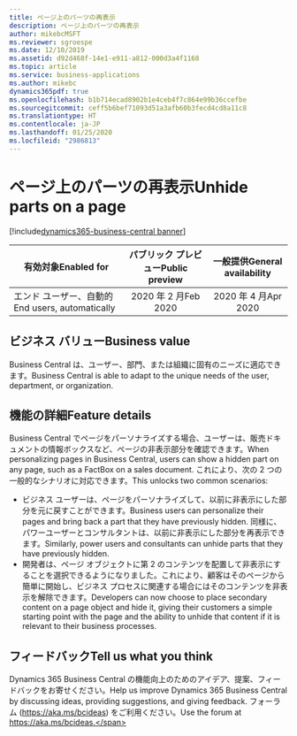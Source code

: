 ```yaml
---
title: ページ上のパーツの再表示
description: ページ上のパーツの再表示
author: mikebcMSFT
ms.reviewer: sgroespe
ms.date: 12/10/2019
ms.assetid: d92d468f-14e1-e911-a812-000d3a4f1168
ms.topic: article
ms.service: business-applications
ms.author: mikebc
dynamics365pdf: true
ms.openlocfilehash: b1b714ecad8902b1e4ceb4f7c864e99b36ccefbe
ms.sourcegitcommit: ceff5b6bef71093d51a3afb60b3fecd4cd8a11c8
ms.translationtype: HT
ms.contentlocale: ja-JP
ms.lasthandoff: 01/25/2020
ms.locfileid: "2986813"
---
```

# <a name="unhide-parts-on-a-page"></a><span data-ttu-id="dbace-103">ページ上のパーツの再表示</span><span class="sxs-lookup"><span data-stu-id="dbace-103">Unhide parts on a page</span></span>
[!include[dynamics365-business-central banner](../includes/dynamics365-business-central.md)]

| <span data-ttu-id="dbace-104">有効対象</span><span class="sxs-lookup"><span data-stu-id="dbace-104">Enabled for</span></span>    |  <span data-ttu-id="dbace-105">パブリック プレビュー</span><span class="sxs-lookup"><span data-stu-id="dbace-105">Public preview</span></span> | <span data-ttu-id="dbace-106">一般提供</span><span class="sxs-lookup"><span data-stu-id="dbace-106">General availability</span></span> | 
| ---------- | :----------: |:----------: |
|<span data-ttu-id="dbace-107">エンド ユーザー、自動的</span><span class="sxs-lookup"><span data-stu-id="dbace-107">End users, automatically</span></span>|<span data-ttu-id="dbace-108">2020 年 2 月</span><span class="sxs-lookup"><span data-stu-id="dbace-108">Feb 2020</span></span>| <span data-ttu-id="dbace-109">2020 年 4 月</span><span class="sxs-lookup"><span data-stu-id="dbace-109">Apr 2020</span></span>|


## <a name="business-value"></a><span data-ttu-id="dbace-110">ビジネス バリュー</span><span class="sxs-lookup"><span data-stu-id="dbace-110">Business value</span></span>
<!-- bv start -->
<span data-ttu-id="dbace-111">Business Central は、ユーザー、部門、または組織に固有のニーズに適応できます。</span><span class="sxs-lookup"><span data-stu-id="dbace-111">Business Central is able to adapt to the unique needs of the user, department, or organization.</span></span>
<!-- bv end -->



## <a name="feature-details"></a><span data-ttu-id="dbace-112">機能の詳細</span><span class="sxs-lookup"><span data-stu-id="dbace-112">Feature details</span></span>
<!--feature detail start -->
<span data-ttu-id="dbace-113">Business Central でページをパーソナライズする場合、ユーザーは、販売ドキュメントの情報ボックスなど、ページの非表示部分を確認できます。</span><span class="sxs-lookup"><span data-stu-id="dbace-113">When personalizing pages in Business Central, users can show a hidden part on any page, such as a FactBox on a sales document.</span></span> <span data-ttu-id="dbace-114">これにより、次の 2 つの一般的なシナリオに対応できます。</span><span class="sxs-lookup"><span data-stu-id="dbace-114">This unlocks two common scenarios:</span></span>

- <span data-ttu-id="dbace-115">ビジネス ユーザーは、ページをパーソナライズして、以前に非表示にした部分を元に戻すことができます。</span><span class="sxs-lookup"><span data-stu-id="dbace-115">Business users can personalize their pages and bring back a part that they have previously hidden.</span></span> <span data-ttu-id="dbace-116">同様に、パワーユーザーとコンサルタントは、以前に非表示にした部分を再表示できます。</span><span class="sxs-lookup"><span data-stu-id="dbace-116">Similarly, power users and consultants can unhide parts that they have previously hidden.</span></span>
- <span data-ttu-id="dbace-117">開発者は、ページ オブジェクトに第 2 のコンテンツを配置して非表示にすることを選択できるようになりました。これにより、顧客はそのページから簡単に開始し、ビジネス プロセスに関連する場合にはそのコンテンツを非表示を解除できます。</span><span class="sxs-lookup"><span data-stu-id="dbace-117">Developers can now choose to place secondary content on a page object and hide it, giving their customers a simple starting point with the page and the ability to unhide that content if it is relevant to their business processes.</span></span>
<!--feature detail end -->






## <a name="tell-us-what-you-think"></a><span data-ttu-id="dbace-118">フィードバック</span><span class="sxs-lookup"><span data-stu-id="dbace-118">Tell us what you think</span></span>
<span data-ttu-id="dbace-119">Dynamics 365 Business Central の機能向上のためのアイデア、提案、フィードバックをお寄せください。</span><span class="sxs-lookup"><span data-stu-id="dbace-119">Help us improve Dynamics 365 Business Central by discussing ideas, providing suggestions, and giving feedback.</span></span> <span data-ttu-id="dbace-120">フォーラム (https://aka.ms/bcideas) をご利用ください。</span><span class="sxs-lookup"><span data-stu-id="dbace-120">Use the forum at https://aka.ms/bcideas.</span></span>




